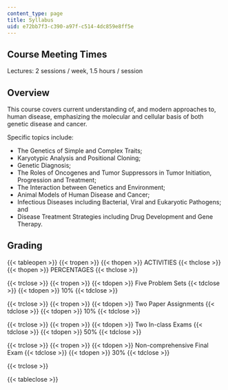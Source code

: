 ```yaml
---
content_type: page
title: Syllabus
uid: e72bb7f3-c390-a97f-c514-4dc859e8ff5e
---
```


Course Meeting Times
--------------------

Lectures: 2 sessions / week, 1.5 hours / session

Overview
--------

This course covers current understanding of, and modern approaches to, human disease, emphasizing the molecular and cellular basis of both genetic disease and cancer.

Specific topics include:

*   The Genetics of Simple and Complex Traits;
*   Karyotypic Analysis and Positional Cloning;
*   Genetic Diagnosis;
*   The Roles of Oncogenes and Tumor Suppressors in Tumor Initiation, Progression and Treatment;
*   The Interaction between Genetics and Environment;
*   Animal Models of Human Disease and Cancer;
*   Infectious Diseases including Bacterial, Viral and Eukaryotic Pathogens; and
*   Disease Treatment Strategies including Drug Development and Gene Therapy.

Grading
-------

{{< tableopen >}}
{{< tropen >}}
{{< thopen >}}
ACTIVITIES
{{< thclose >}}
{{< thopen >}}
PERCENTAGES
{{< thclose >}}

{{< trclose >}}
{{< tropen >}}
{{< tdopen >}}
Five Problem Sets
{{< tdclose >}}
{{< tdopen >}}
10%
{{< tdclose >}}

{{< trclose >}}
{{< tropen >}}
{{< tdopen >}}
Two Paper Assignments
{{< tdclose >}}
{{< tdopen >}}
10%
{{< tdclose >}}

{{< trclose >}}
{{< tropen >}}
{{< tdopen >}}
Two In-class Exams
{{< tdclose >}}
{{< tdopen >}}
50%
{{< tdclose >}}

{{< trclose >}}
{{< tropen >}}
{{< tdopen >}}
Non-comprehensive Final Exam
{{< tdclose >}}
{{< tdopen >}}
30%
{{< tdclose >}}

{{< trclose >}}

{{< tableclose >}}